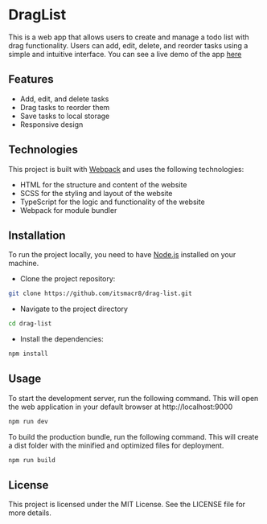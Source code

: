 # DragList

This is a web app that allows users to create and manage a todo list with drag functionality. Users can add, edit, delete, and reorder tasks using a simple and intuitive interface. You can see a live demo of the app [here](https://drag-list.netlify.app/)

## Features

- Add, edit, and delete tasks
- Drag tasks to reorder them
- Save tasks to local storage
- Responsive design

## Technologies

This project is built with [Webpack](https://webpack.js.org/) and uses the following technologies:

- HTML for the structure and content of the website
- SCSS for the styling and layout of the website
- TypeScript for the logic and functionality of the website
- Webpack for module bundler

## Installation

To run the project locally, you need to have [Node.js](https://nodejs.org/) installed on your machine.

- Clone the project repository:

```sh
git clone https://github.com/itsmacr8/drag-list.git
```

- Navigate to the project directory

```sh
cd drag-list
```

- Install the dependencies:

```sh
npm install
```

## Usage

To start the development server, run the following command. This will open the web application in your default browser at http://localhost:9000

```sh
npm run dev
```

To build the production bundle, run the following command. This will create a dist folder with the minified and optimized files for deployment.

```sh
npm run build
```

## License

This project is licensed under the MIT License. See the LICENSE file for more details.
